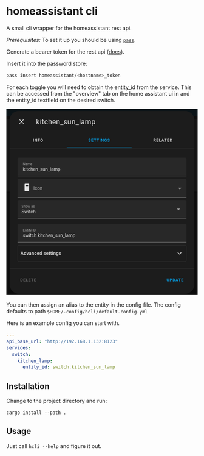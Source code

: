 # homeassistant cli

A small cli wrapper for the homeassistant rest api.

_Prerequisites:_
To set it up you should be using [`pass`](https://www.passwordstore.org/).

Generate a bearer token for the rest api ([docs](https://developers.home-assistant.io/docs/api/rest/)).

Insert it into the password store:
```sh
pass insert homeassistant/<hostname>_token
```

For each toggle you will need to obtain the entity_id from the service. This can be accessed from the "overview" tab on the home assistant ui in and the entity_id textfield on the desired switch.

![entity_id_setting](./assets/entity_id_settings_example.png)

You can then assign an alias to the entity in the config file. The config defaults to path `$HOME/.config/hcli/default-config.yml`

Here is an example config you can start with.
```yaml
---
api_base_url: "http://192.168.1.132:8123"
services:
  switch:
    kitchen_lamp:
      entity_id: switch.kitchen_sun_lamp
```

## Installation
Change to the project directory and run:
```
cargo install --path .
```

## Usage
Just call `hcli --help` and figure it out.
